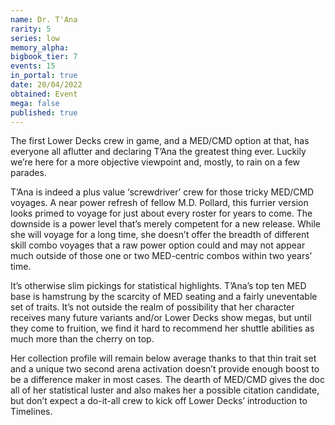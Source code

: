 ```yaml
---
name: Dr. T'Ana
rarity: 5
series: low
memory_alpha:
bigbook_tier: 7
events: 15
in_portal: true
date: 20/04/2022
obtained: Event
mega: false
published: true
---
```


The first Lower Decks crew in game, and a MED/CMD option at that, has everyone all aflutter and declaring T’Ana the greatest thing ever. Luckily we’re here for a more objective viewpoint and, mostly, to rain on a few parades.

T’Ana is indeed a plus value ‘screwdriver’ crew for those tricky MED/CMD voyages. A near power refresh of fellow M.D. Pollard, this furrier version looks primed to voyage for just about every roster for years to come. The downside is a power level that’s merely competent for a new release. While she will voyage for a long time, she doesn’t offer the breadth of different skill combo voyages that a raw power option could and may not appear much outside of those one or two MED-centric combos within two years’ time.

It’s otherwise slim pickings for statistical highlights. T’Ana’s top ten MED base is hamstrung by the scarcity of MED seating and a fairly uneventable set of traits. It’s not outside the realm of possibility that her character receives many future variants and/or Lower Decks show megas, but until they come to fruition, we find it hard to recommend her shuttle abilities as much more than the cherry on top.

Her collection profile will remain below average thanks to that thin trait set and a unique two second arena activation doesn’t provide enough boost to be a difference maker in most cases. The dearth of MED/CMD gives the doc all of her statistical luster and also makes her a possible citation candidate, but don’t expect a do-it-all crew to kick off Lower Decks’ introduction to Timelines.
